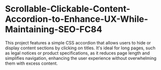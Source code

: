 # Scrollable-Clickable-Content-Accordion-to-Enhance-UX-While-Maintaining-SEO-FC84
 This project features a simple CSS accordion that allows users to hide or display content sections by clicking on titles. It's ideal for long pages, such as legal notices or product specifications, as it reduces page length and simplifies navigation, enhancing the user experience without overwhelming them with excess content.
